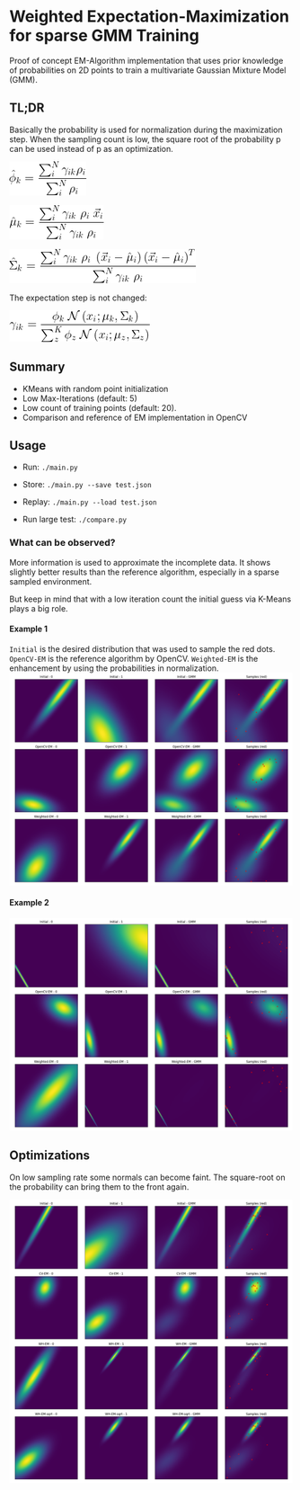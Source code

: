 # Weighted Expectation-Maximization for sparse GMM Training

Proof of concept EM-Algorithm implementation that uses
prior knowledge of probabilities on 2D points to train
a multivariate Gaussian Mixture Model (GMM).


## TL;DR
Basically the probability is used for normalization
during the maximization step. 
When the sampling count is low, the square root 
of the probability p can be used instead of p
as an optimization.

![sigma](img/img_phi.png)

![sigma](img/img_mean.png)

![sigma](img/img_cov.png)

The expectation step is not changed:

![sigma](img/img_gamma.png)

## Summary
- KMeans with random point initialization
- Low Max-Iterations (default: 5)
- Low count of training points (default: 20).
- Comparison and reference of EM implementation in OpenCV

## Usage

- Run:    `./main.py` 
- Store:  `./main.py --save test.json`
- Replay: `./main.py --load test.json`


- Run large test: `./compare.py`

### What can be observed?
More information is used to approximate the incomplete data.
It shows slightly better results than the reference algorithm,
especially in a sparse sampled environment.

But keep in mind that with a low iteration count
the initial guess via K-Means plays a big role.

#### Example 1
`Initial` is the desired distribution that was used to sample the red dots.
`OpenCV-EM` is the reference algorithm by OpenCV.
`Weighted-EM` is the enhancement by using the probabilities in normalization.
![sigma](img/plot_example.1.png)

#### Example 2
![sigma](img/plot_example.2.png)

## Optimizations
On low sampling rate some normals can become faint. 
The square-root on the probability can bring them to the front again.

![sigma](img/plot_sqrt_effect.png)